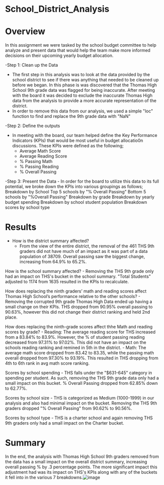 # School_District_Analysis



# Overview

In this assignment we were tasked by the school budget committee to help analyze and present data that would help the team make more informed decisions on their upcoming yearly budget allocation.

-Step 1: Clean up the Data
- The first step in this analysis was to look at the data provided by the school district to see if there was anything that needed to be cleaned up before we began. In this phase is was discovered that the Thomas High School 9th grade data was flagged for being inaccurate. After meeting with the board it was decided to exclude the inaccurate Thomas High data from the analysis to provide a more accurate representation of the  district.
- In order to remove this data from our analysis, we used a simple "loc" function to find and replace the 9th grade data with "NaN"

-Step 2: Define the outputs
- In meeting with the board, our team helped define the Key Performance Indicators (KPIs) that would be most useful in budget allocatio0n discussions. These KPIs were defined as the following;
	- Average Math Score
	- Average Reading Score
	- % Passing Math
	- % Passing Reading
	- % Overall Passing

-Step 3: Present the Data
	- In order for the board to utilize this data to its full potential, we broke down the KPIs into various groupings as follows;
		Breakdown by School
		Top 5 schools by "% Overall Passing"
		Bottom 5 schools by "%Overall Passing"
		Breakdown by grade
		Breakdown by yearly budget spending
		Breakdown by school student population
		Breakdown scores by school type


# Results
 - How is the district summary affected?
	- From the view of the entire district, the removal of the 461 THS 9th graders did not have much of an impact as it was part of a data population of 38709. Overall passing saw the biggest change, increasing from 64.9% to 65.2%.
					
How is the school summary affected?
	- Removing the THS 9th grade only had an impact on THS's bucket in the school summary. "Total Students" adjusted to 1174 from 1635 resulted in the KPIs to recalculate.
	
How does replacing the ninth graders’ math and reading scores affect Thomas High School’s performance relative to the other schools?
	- Removing the corrupted 9th grade Thomas High Data ended up having a small change on their KPIs. THS dropped from 90.95% overall passing to 90.63%, however this did not change their district ranking and held 2nd place.

How does replacing the ninth-grade scores affect thhe Math and reading scores by grade?
	- Reading: The average reading score for THS increased from a 83.84% to 83.9%. However, the % of student passing reading decreased from 97.31% to 97.02%. This did not have an impact on the schools reading ranking and remined in 5th in the district.
	- Math: The average math score dropped from 83.42 to 83.35, while the passing math overall dropped from 97.30% to 93.19%. This resulted in THS dropping from 4th to 6th rank in avg math score ranking.
							
Scores by school spending
	- THS falls under the "$631-645" category in spending per student. As such, removing the THS 9th grade data only had a small impact on this bucket. % Overall Passing dropped from 62.85% down to 62.77%.

Scores by school size
	- THS is categorized as Medium (1000-1999) in our analysis and also had minimal impact on the bucket. Removing the THS 9th graders dropped "% Overall Passing" from 90.62% to 90.56%.

Scores by school type
	- THS is a charter school and again removing THS 9th graders only had a small impact on the Charter bucket.
			
# Summary
In the end, the analysis with Thomas High School 9th graders removed from the data has a small impact on the overall district summary, increasing overall passing % by .3 percentage points. The more significant impact this adjustment had was its impact on THS's KPIs along with any of the buckets it fell into in the various 7 breakdowns.![image](https://user-images.githubusercontent.com/107438816/179444249-749b292b-d9e1-4637-ac28-9302a02d4e83.png)
